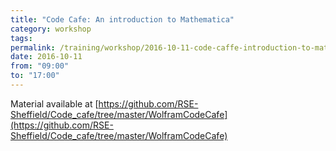 ```yaml
---
title: "Code Cafe: An introduction to Mathematica"
category: workshop
tags:
permalink: /training/workshop/2016-10-11-code-caffe-introduction-to-mathematica/
date: 2016-10-11
from: "09:00"
to: "17:00"
---
```


Material available at [https://github.com/RSE-Sheffield/Code_cafe/tree/master/WolframCodeCafe](https://github.com/RSE-Sheffield/Code_cafe/tree/master/WolframCodeCafe)